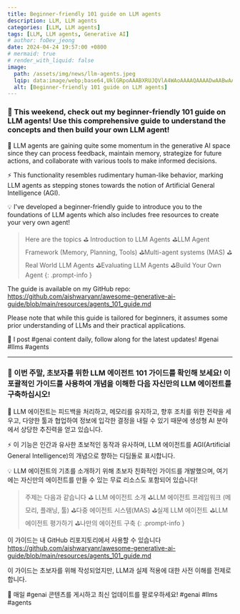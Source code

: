 ```yaml
---
title: Beginner-friendly 101 guide on LLM agents
description: LLM, LLM agents
categories: [LLM, LLM agents]
tags: [LLM, LLM agents, Generative AI]
# author: foDev_jeong
date: 2024-04-24 19:57:00 +0800
# mermaid: true
# render_with_liquid: false
image:
  path: /assets/img/news/llm-agents.jpeg
  lqip: data:image/webp;base64,UklGRpoAAABXRUJQVlA4WAoAAAAQAAAADwAABwAAQUxQSDIAAAARL0AmbZurmr57yyIiqE8oiG0bejIYEQTgqiDA9vqnsUSI6H+oAERp2HZ65qP/VIAWAFZQOCBCAAAA8AEAnQEqEAAIAAVAfCWkAALp8sF8rgRgAP7o9FDvMCkMde9PK7euH5M1m6VWoDXf2FkP3BqV0ZYbO6NA/VFIAAAA
  alt: [Beginner-friendly 101 guide on LLM agents]
---
```


### 🎊 This weekend, check out my beginner-friendly 101 guide on LLM agents! Use this comprehensive guide to understand the concepts and then build your own LLM agent!

🥁 LLM agents are gaining quite some momentum in the generative AI space since they can process feedback, maintain memory, strategize for future actions, and collaborate with various tools to make informed decisions.

⚡ This functionality resembles rudimentary human-like behavior, marking LLM agents as stepping stones towards the notion of Artificial General Intelligence (AGI).

💡 I've developed a beginner-friendly guide to introduce you to the foundations of LLM agents which also includes free resources to create your very own agent!

> Here are the topics
⛳ Introduction to LLM Agents
⛳LLM Agent Framework (Memory, Planning, Tools)
⛳Multi-agent systems (MAS)
⛳Real World LLM Agents
⛳Evaluating LLM Agents
⛳Build Your Own Agent
{: .prompt-info }

The guide is available on my GitHub repo: <https://github.com/aishwaryanr/awesome-generative-ai-guide/blob/main/resources/agents_101_guide.md>

Please note that while this guide is tailored for beginners, it assumes some prior understanding of LLMs and their practical applications.

🚨 I post #genai content daily, follow along for the latest updates! #genai #llms #agents

* * * 

### 🎊 이번 주말, 초보자를 위한 LLM 에이전트 101 가이드를 확인해 보세요! 이 포괄적인 가이드를 사용하여 개념을 이해한 다음 자신만의 LLM 에이전트를 구축하십시오!

🥁 LLM 에이전트는 피드백을 처리하고, 메모리를 유지하고, 향후 조치를 위한 전략을 세우고, 다양한 툴과 협업하여 정보에 입각한 결정을 내릴 수 있기 때문에 생성형 AI 분야에서 상당한 추진력을 얻고 있습니다.

⚡ 이 기능은 인간과 유사한 초보적인 동작과 유사하며, LLM 에이전트를 AGI(Artificial General Intelligence)의 개념으로 향하는 디딤돌로 표시합니다.

💡 LLM 에이전트의 기초를 소개하기 위해 초보자 친화적인 가이드를 개발했으며, 여기에는 자신만의 에이전트를 만들 수 있는 무료 리소스도 포함되어 있습니다!

> 주제는 다음과 같습니다
⛳ LLM 에이전트 소개
⛳LLM 에이전트 프레임워크 (메모리, 플래닝, 툴)
⛳다중 에이전트 시스템(MAS)
⛳실제 LLM 에이전트
⛳LLM 에이전트 평가하기
⛳나만의 에이전트 구축
{: .prompt-info }

이 가이드는 내 GitHub 리포지토리에서 사용할 수 있습니다 <https://github.com/aishwaryanr/awesome-generative-ai-guide/blob/main/resources/agents_101_guide.md>

이 가이드는 초보자를 위해 작성되었지만, LLM과 실제 적용에 대한 사전 이해를 전제로 합니다.

🚨 매일 #genai 콘텐츠를 게시하고 최신 업데이트를 팔로우하세요! #genai #llms #agents